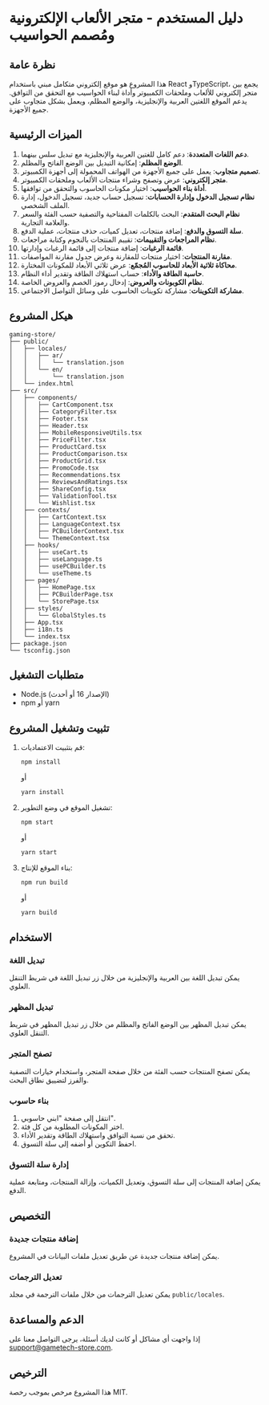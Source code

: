 # دليل المستخدم - متجر الألعاب الإلكترونية ومُصمم الحواسيب

## نظرة عامة

هذا المشروع هو موقع إلكتروني متكامل مبني باستخدام React وTypeScript، يجمع بين متجر إلكتروني للألعاب وملحقات الكمبيوتر وأداة لبناء الحواسيب مع التحقق من التوافق. يدعم الموقع اللغتين العربية والإنجليزية، والوضع المظلم، ويعمل بشكل متجاوب على جميع الأجهزة.

## الميزات الرئيسية

1. **دعم اللغات المتعددة**: دعم كامل للغتين العربية والإنجليزية مع تبديل سلس بينهما.
2. **الوضع المظلم**: إمكانية التبديل بين الوضع الفاتح والمظلم.
3. **تصميم متجاوب**: يعمل على جميع الأجهزة من الهواتف المحمولة إلى أجهزة الكمبيوتر.
4. **متجر إلكتروني**: عرض وتصفح وشراء منتجات الألعاب وملحقات الكمبيوتر.
5. **أداة بناء الحواسيب**: اختيار مكونات الحاسوب والتحقق من توافقها.
6. **نظام تسجيل الدخول وإدارة الحسابات**: تسجيل حساب جديد، تسجيل الدخول، إدارة الملف الشخصي.
7. **نظام البحث المتقدم**: البحث بالكلمات المفتاحية والتصفية حسب الفئة والسعر والعلامة التجارية.
8. **سلة التسوق والدفع**: إضافة منتجات، تعديل كميات، حذف منتجات، عملية الدفع.
9. **نظام المراجعات والتقييمات**: تقييم المنتجات بالنجوم وكتابة مراجعات.
10. **قائمة الرغبات**: إضافة منتجات إلى قائمة الرغبات وإدارتها.
11. **مقارنة المنتجات**: اختيار منتجات للمقارنة وعرض جدول مقارنة المواصفات.
12. **محاكاة ثلاثية الأبعاد للحاسوب المُجمّع**: عرض ثلاثي الأبعاد للمكونات المختارة.
13. **حاسبة الطاقة والأداء**: حساب استهلاك الطاقة وتقدير أداء النظام.
14. **نظام الكوبونات والعروض**: إدخال رموز الخصم والعروض الخاصة.
15. **مشاركة التكوينات**: مشاركة تكوينات الحاسوب على وسائل التواصل الاجتماعي.

## هيكل المشروع

```
gaming-store/
├── public/
│   ├── locales/
│   │   ├── ar/
│   │   │   └── translation.json
│   │   └── en/
│   │       └── translation.json
│   └── index.html
├── src/
│   ├── components/
│   │   ├── CartComponent.tsx
│   │   ├── CategoryFilter.tsx
│   │   ├── Footer.tsx
│   │   ├── Header.tsx
│   │   ├── MobileResponsiveUtils.tsx
│   │   ├── PriceFilter.tsx
│   │   ├── ProductCard.tsx
│   │   ├── ProductComparison.tsx
│   │   ├── ProductGrid.tsx
│   │   ├── PromoCode.tsx
│   │   ├── Recommendations.tsx
│   │   ├── ReviewsAndRatings.tsx
│   │   ├── ShareConfig.tsx
│   │   ├── ValidationTool.tsx
│   │   └── Wishlist.tsx
│   ├── contexts/
│   │   ├── CartContext.tsx
│   │   ├── LanguageContext.tsx
│   │   ├── PCBuilderContext.tsx
│   │   └── ThemeContext.tsx
│   ├── hooks/
│   │   ├── useCart.ts
│   │   ├── useLanguage.ts
│   │   ├── usePCBuilder.ts
│   │   └── useTheme.ts
│   ├── pages/
│   │   ├── HomePage.tsx
│   │   ├── PCBuilderPage.tsx
│   │   └── StorePage.tsx
│   ├── styles/
│   │   └── GlobalStyles.ts
│   ├── App.tsx
│   ├── i18n.ts
│   └── index.tsx
├── package.json
└── tsconfig.json
```

## متطلبات التشغيل

- Node.js (الإصدار 16 أو أحدث)
- npm أو yarn

## تثبيت وتشغيل المشروع

1. قم بتثبيت الاعتماديات:
   ```bash
   npm install
   ```
   أو
   ```bash
   yarn install
   ```

2. تشغيل الموقع في وضع التطوير:
   ```bash
   npm start
   ```
   أو
   ```bash
   yarn start
   ```

3. بناء الموقع للإنتاج:
   ```bash
   npm run build
   ```
   أو
   ```bash
   yarn build
   ```

## الاستخدام

### تبديل اللغة
يمكن تبديل اللغة بين العربية والإنجليزية من خلال زر تبديل اللغة في شريط التنقل العلوي.

### تبديل المظهر
يمكن تبديل المظهر بين الوضع الفاتح والمظلم من خلال زر تبديل المظهر في شريط التنقل العلوي.

### تصفح المتجر
يمكن تصفح المنتجات حسب الفئة من خلال صفحة المتجر، واستخدام خيارات التصفية والفرز لتضييق نطاق البحث.

### بناء حاسوب
1. انتقل إلى صفحة "ابني حاسوبي".
2. اختر المكونات المطلوبة من كل فئة.
3. تحقق من نسبة التوافق واستهلاك الطاقة وتقدير الأداء.
4. احفظ التكوين أو أضفه إلى سلة التسوق.

### إدارة سلة التسوق
يمكن إضافة المنتجات إلى سلة التسوق، وتعديل الكميات، وإزالة المنتجات، ومتابعة عملية الدفع.

## التخصيص

### إضافة منتجات جديدة
يمكن إضافة منتجات جديدة عن طريق تعديل ملفات البيانات في المشروع.

### تعديل الترجمات
يمكن تعديل الترجمات من خلال ملفات الترجمة في مجلد `public/locales`.

## الدعم والمساعدة

إذا واجهت أي مشاكل أو كانت لديك أسئلة، يرجى التواصل معنا على support@gametech-store.com.

## الترخيص

هذا المشروع مرخص بموجب رخصة MIT.
